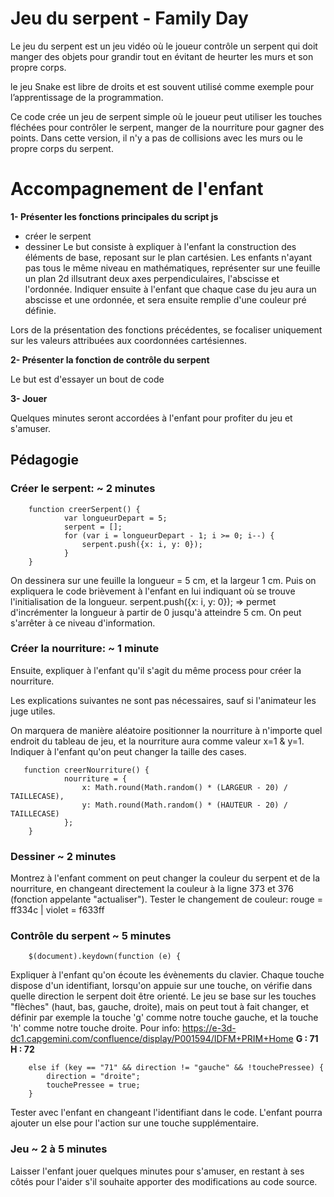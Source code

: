 # Jeu du serpent - Family Day

Le jeu du serpent est un jeu vidéo où le joueur contrôle un serpent qui doit manger des objets pour grandir tout en évitant de heurter les murs et son propre corps.

le jeu Snake est libre de droits et est souvent utilisé comme exemple pour l’apprentissage de la programmation.

Ce code crée un jeu de serpent simple où le joueur peut utiliser les touches fléchées pour contrôler le serpent, manger de la nourriture pour gagner des points. 
Dans cette version, il  n'y a pas de collisions avec les murs ou le propre corps du serpent.

# Accompagnement de l'enfant

**1- Présenter les fonctions principales du script js**
- créer le serpent
- dessiner
Le but consiste à expliquer à l'enfant la construction des éléments de base, reposant sur le plan cartésien.
Les enfants n'ayant pas tous le même niveau en mathématiques, représenter sur une feuille un plan 2d illsutrant deux axes perpendiculaires, l'abscisse et l'ordonnée. Indiquer ensuite à l'enfant que chaque case du jeu aura un abscisse et une ordonnée, et sera ensuite remplie d'une couleur pré définie.

Lors de la présentation des fonctions précédentes, se focaliser uniquement sur les valeurs attribuées aux coordonnées cartésiennes.

**2- Présenter la fonction de contrôle du serpent**

Le but est d'essayer un bout de code 

**3- Jouer**

Quelques minutes seront accordées à l'enfant pour profiter du jeu et s'amuser.


## Pédagogie

### Créer le serpent: ~ 2 minutes

        function creerSerpent() {
                var longueurDepart = 5; 
                serpent = [];
                for (var i = longueurDepart - 1; i >= 0; i--) {
                    serpent.push({x: i, y: 0});
                }
        }

On dessinera sur une feuille la longueur = 5 cm, et la largeur 1 cm.
Puis on expliquera le code brièvement à l'enfant en lui indiquant où se trouve l'initialisation de la longueur.
serpent.push({x: i, y: 0}); => permet d'incrémenter la longueur à partir de 0 jusqu'à atteindre 5 cm.
On peut s'arrêter à ce niveau d'information.

### Créer la nourriture: ~ 1 minute

Ensuite, expliquer à l'enfant qu'il s'agit du même process pour créer la nourriture.

Les explications suivantes ne sont pas nécessaires, sauf si l'animateur les juge utiles. 

On marquera de manière aléatoire positionner la nourriture à n'importe quel endroit du tableau de jeu, et la nourriture aura comme valeur x=1 & y=1.
Indiquer à l'enfant qu'on peut changer la taille des cases.

 
       function creerNourriture() {
                nourriture = {
                    x: Math.round(Math.random() * (LARGEUR - 20) / TAILLECASE),
                    y: Math.round(Math.random() * (HAUTEUR - 20) / TAILLECASE)
                };
        }

### Dessiner ~ 2 minutes

Montrez à l'enfant comment on peut changer la couleur du serpent et de la nourriture, en changeant directement la couleur à la ligne 373 et 376 (fonction appelante "actualiser").
Tester le changement de couleur: rouge = ff334c | violet = f633ff


### Contrôle du serpent ~ 5 minutes


        $(document).keydown(function (e) {



Expliquer à l'enfant qu'on écoute les évènements du clavier.
Chaque touche dispose d'un identifiant, lorsqu'on appuie sur une touche, on vérifie dans quelle direction le serpent doit être orienté.
Le jeu se base sur les touches "flèches" (haut, bas, gauche, droite), mais on peut tout à fait changer, et définir par exemple la touche 'g' comme notre touche gauche, et la touche 'h' comme notre touche droite.
Pour info: https://e-3d-dc1.capgemini.com/confluence/display/P001594/IDFM+PRIM+Home
**G : 71**
**H : 72**


        else if (key == "71" && direction != "gauche" && !touchePressee) {
            direction = "droite";
            touchePressee = true;
        }

Tester avec l'enfant en changeant l'identifiant dans le code.
L'enfant pourra ajouter un else pour l'action sur une touche supplémentaire. 


### Jeu ~ 2 à 5 minutes

Laisser l'enfant jouer quelques minutes pour s'amuser, en restant à ses côtés pour l'aider s'il souhaite apporter des modifications au code source.




  
